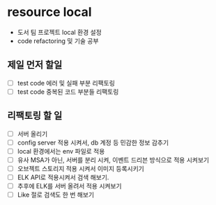# resource local

- 도서 팀 프로젝트 local 환경 설정
- code refactoring 및 기술 공부

## 제일 먼저 할일

- [ ] test code 에러 및 실패 부분 리팩토링
- [ ] test code 중복된 코드 부분들 리팩토링

## 리팩토링 할 일

- [ ] 서버 올리기
- [ ] config server 적용 시켜서, db 계정 등 민감한 정보 감추기
- [ ] local 환경에서는 env 파일로 적용
- [ ] 유사 MSA가 아닌, 서버를 분리 시켜, 이벤트 드리븐 방식으로 적용 시켜보기
- [ ] 오브젝트 스토리지 적용 시켜서 이미지 등록시키기
- [ ] ELK API로 적용시켜서 검색 해보기.
- [ ] 추후에 ELK를 서버 올려서 적용 시켜보기
- [ ] Like 절로 검색도 한 번 해보기